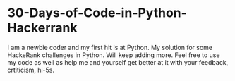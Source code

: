 # 30-Days-of-Code-in-Python-Hackerrank
I am a newbie coder and my first hit is at Python. My solution for some HackeRank challenges in Python. Will keep adding more. Feel free to use my code as well as help me and yourself get better at it with your feedback, crtiticism, hi-5s.
